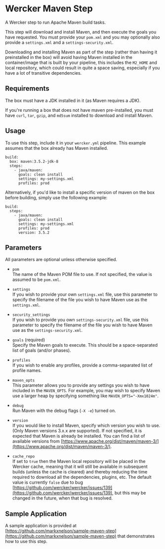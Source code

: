 # Wercker Maven Step

A Wercker step to run Apache Maven build tasks.

This step will download and install Maven, and then execute the goals you have
requested.  You must provide your `pom.xml` and you may optionally also provide
a `settings.xml` and a `settings-security.xml`.

Downloading and installing Maven as part of the step (rather than having it
preinstalled in the box) will avoid having Maven installed in the
container/image that is built by your pipeline, this includes the `M2_HOME`
and local repository, which could result in quite a space saving, especially
if you have a lot of transitive dependencies.


## Requirements

The box must have a JDK installed in it (as Maven requires a JDK).

If you're running a box that does not have maven pre-installed, you must have `curl`, `tar`, `gzip`, and `md5sum` installed to download and install Maven.


## Usage

To use this step, include it in your `wercker.yml` pipeline. This example
assumes that the box already has Maven installed.

```
build:
  box: maven:3.5.2-jdk-8
  steps:
    - java/maven:
      goals: clean install
      settings: my-settings.xml
      profiles: prod
```


Alternatively, if you'd like to install a specific version of maven on the box
before building, simply use the following example:

```
build:
  steps:
    - java/maven:
      goals: clean install
      settings: my-settings.xml
      profiles: prod
      version: 3.5.2
```


## Parameters

All parameters are optional unless otherwise specified.

* `pom`
<br>The name of the Maven POM file to use.  If not specified, the value is assumed to be `pom.xml`.

* `settings`
<br>If you wish to provide your own `settings.xml` file, use this parameter to specify the filename of the file you wish to have Maven use as the `settings.xml`.

* `security_settings`
<br>If you wish to provide you own `settings-security.xml` file, use this parameter to specify the filename of the file you wish to have Maven use as the `settings-security.xml`.

* `goals` (required)
<br>Specify the Maven goals to execute.  This should be a space-separated list of goals (and/or phases).

* `profiles`
<br>If you wish to enable any profiles, provide a comma-separated list of profile names.

* `maven_opts`
<br>This parameter allows you to provide any settings you wish to have included in the `MAVEN_OPTS`.  For example, you may wish to specify Maven use a larger heap by specifying something like `MAVEN_OPTS="-Xmx1024m"`.

* `debug`
<br>Run Maven with the debug flags (`-X -e`) turned on.

* `version`
<br>If you would like to install Maven, specify which version you wish to use.  (Only Maven versions 3.x.x are supported).  If not specified, it is expected that Maven is already be installed. You can find a list of available versions from [https://www.apache.org/dist/maven/maven-3/](https://www.apache.org/dist/maven/maven-3/).

* `cache_repo`
<br>If set to `true` then the Maven local repository will be placed in the Wercker cache, meaning that it will still be available in subsequent builds (unless the cache is cleared) and thereby reducing the time required to download all the dependencies, plugins, etc.  The default value is currently `false` due to bug [https://github.com/wercker/wercker/issues/139](https://github.com/wercker/wercker/issues/139), but this may be changed in the future, when that bug is resolved.


## Sample Application

A sample application is provided at
[https://github.com/markxnelson/sample-maven-step](https://github.com/markxnelson/sample-maven-step)
that demonstrates how to use this step.
